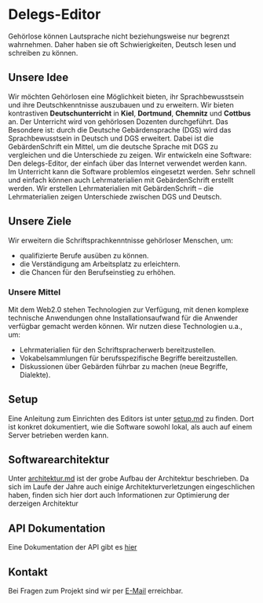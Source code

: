# Delegs-Editor

Gehörlose können Lautsprache nicht beziehungsweise nur begrenzt wahrnehmen. Daher haben sie oft Schwierigkeiten, Deutsch
lesen und schreiben zu können.

## Unsere Idee ##

Wir möchten Gehörlosen eine Möglichkeit bieten, ihr Sprachbewusstsein und ihre Deutschkenntnisse auszubauen und zu
erweitern. Wir bieten kontrastiven **Deutschunterricht** in **Kiel**, **Dortmund**, **Chemnitz** und **Cottbus** an. Der
Unterricht wird von gehörlosen Dozenten durchgeführt. Das Besondere ist: durch die Deutsche Gebärdensprache (DGS) wird
das Sprachbewusstsein in Deutsch und DGS erweitert. Dabei ist die GebärdenSchrift ein Mittel, um die deutsche Sprache
mit DGS zu vergleichen und die Unterschiede zu zeigen. Wir entwickeln eine Software: Den delegs-Editor, der einfach über
das Internet verwendet werden kann. Im Unterricht kann die Software problemlos eingesetzt werden. Sehr schnell und
einfach können auch Lehrmaterialien mit GebärdenSchrift erstellt werden. Wir erstellen Lehrmaterialien mit
GebärdenSchrift – die Lehrmaterialien zeigen Unterschiede zwischen DGS und Deutsch.

## Unsere Ziele ##

Wir erweitern die Schriftsprachkenntnisse gehörloser Menschen, um:

* qualifizierte Berufe ausüben zu können.
* die Verständigung am Arbeitsplatz zu erleichtern.
* die Chancen für den Berufseinstieg zu erhöhen.

### Unsere Mittel ###

Mit dem Web2.0 stehen Technologien zur Verfügung, mit denen komplexe technische Anwendungen ohne Installationsaufwand
für die Anwender verfügbar gemacht werden können. Wir nutzen diese Technologien u.a., um:

* Lehrmaterialien für den Schriftspracherwerb bereitzustellen.
* Vokabelsammlungen für berufsspezifische Begriffe bereitzustellen.
* Diskussionen über Gebärden führbar zu machen (neue Begriffe, Dialekte).

## Setup

Eine Anleitung zum Einrichten des Editors ist unter [setup.md](doc/setup.md) zu finden. Dort ist konkret dokumentiert,
wie die Software sowohl lokal, als auch auf einem Server betrieben werden kann.

## Softwarearchitektur

Unter [architektur.md](doc/architektur/architektur.md) ist der grobe Aufbau der Architektur beschrieben. Da sich im
Laufe der Jahre auch einige Architekturverletzungen eingeschlichen haben, finden sich hier dort auch Informationen zur
Optimierung der derzeigen Architektur

## API Dokumentation

Eine Dokumentation der API gibt es [hier](/doc/api/api.yaml)

## Kontakt

Bei Fragen zum Projekt sind wir per <a href="mailto:info@delegs.de">E-Mail</a> erreichbar.